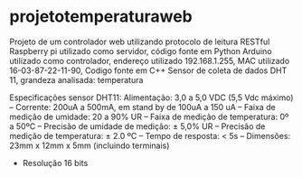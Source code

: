 # projetotemperaturaweb

Projeto de um controlador web utilizando protocolo de leitura RESTful
Raspberry pi utilizado como servidor, código fonte em Python
Arduino utilizado como controlador, endereço utilizado 192.168.1.255, MAC utilizado 16-03-87-22-11-90, Codigo fonte em C++
Sensor de coleta de dados DHT 11, grandeza analisada: temperatura

Especificações sensor DHT11:
 Alimentação: 3,0 a 5,0 VDC (5,5 Vdc máximo)
– Corrente: 200uA a 500mA, em stand by de 100uA a 150 uA
– Faixa de medição de umidade: 20 a 90% UR
– Faixa de medição de temperatura: 0º a 50ºC
– Precisão de umidade de medição: ± 5,0% UR
– Precisão de medição de temperatura: ± 2.0 ºC
– Tempo de resposta: < 5s
– Dimensões: 23mm x 12mm x 5mm (incluindo terminais)
- Resolução 16 bits
